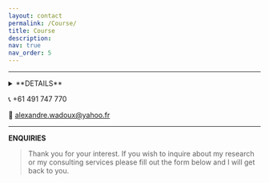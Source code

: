 ```yaml
---
layout: contact
permalink: /Course/
title: Course
description: 
nav: true
nav_order: 5
---
```


----


<details>
<summary> **DETAILS** </summary>

This is the content of the collapsible section. You can include any Markdown-formatted text, lists, or code here.

</details>

:telephone_receiver: +61 491 747 770

:email: alexandre.wadoux@yahoo.fr

----
**ENQUIRIES**

> Thank you for your interest. If you wish to inquire about my research or my consulting services please fill out the form below and I will get back to you.
